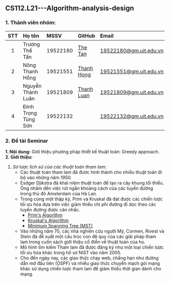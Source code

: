 ## CS112.L21---Algorithm-analysis-design
### 1. Thành viên nhóm:

|STT|Họ tên                          | MSSV          |GitHub                                                   |Email                      |
|:-:|:------------------------------ |:--------------|:--------------------------------------------------------|:--------------------------|
| 1 |Trương Thế Tấn                  | 19522180      | [The Tan](https://github.com/TanTruong24)               |19522180@gm.uit.edu.vn     |
| 2 |Nông Thanh Hồng                 | 19521551      | [Thanh Hong](https://github.com/nongthanhong)           |19521551@gm.uit.edu.vn     |
| 3 |Nguyễn Thành Luân               | 19521809      | [Thanh Luan](https://github.com/nguyenluan2001)         |19521809@gm.uit.edu.vn     |
| 4 |Đinh Trọng Tùng Sơn             | 19522132      |                                                         |19522132@gm.uit.edu.vn     |

### 2. Đề tài Seminar

**1. Nội dung:** Giới thiệu phương pháp thiết kế thuật toán: Greedy approach.  
**2. Giới thiệu:**
1. *Sơ lược lịch sử của các thuật toán tham lam*: 
    * Các thuật toán tham lam đã đươc hình thành cho nhiều thuật toán đi bộ vào những năm 1950.
    * Esdger Djikstra đã khái niệm thuật toán để tạo ra cây khung tối thiểu. Ông nhắm đến việc rút ngắn khoảng cách của các tuyến đường trong thủ đô Amsterdam của Hà Lan.
    * Trong cùng một thập kỷ, Prim và Kruskal đã đạt được các chiến lược tối ưu hóa dựa trên việc giảm thiểu chi phí đường đi dọc theo các tuyến đường được cân nhắc.
        * [Prim's Algorithm](https://en.wikipedia.org/wiki/Prim%27s_algorithm)
        * [Kruskal's Algorithm](https://en.wikipedia.org/wiki/Kruskal%27s_algorithm)
        * [Minimum Spanning Tree (MST)](https://en.wikipedia.org/wiki/Kruskal%27s_algorithm)
    * Vào những năm 70, các nhà nghiên cứu người Mỹ, Cormen, Rivest và Stein đã đề xuất một cấu trúc con đệ quy của các giải pháp tham lam trong cuốn sách giới thiệu cổ điển về thuật toán của họ.
    * Mô hình tìm kiếm Tham lam đã được đăng ký như một loại chiến lược tối ưu hóa khác trong hồ sơ NIST vào năm 2005.
    * Cho đến ngày nay, các giao thức chạy web, chẳng hạn như đường dẫn mở đầu tiên (OSPF) và nhiều giao thức chuyển mạch gói mạng khác sử dụng chiến lược tham lam để giảm thiểu thời gian dành cho mạng.



